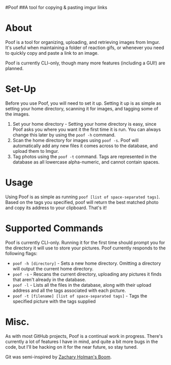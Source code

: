 #Poof
##A tool for copying & pasting imgur links

About
=====

Poof is a tool for organizing, uploading, and retrieving images from Imgur. It's useful when maintaining a folder of reaction gifs, or whenever you need to quickly copy and paste a link to an image.

Poof is currently CLI-only, though many more features (including a GUI!) are planned.

Set-Up
=====

Before you use Poof, you will need to set it up. Setting it up is as simple as setting your home directory, scanning it for images, and tagging some of the images.

1. Set your home directory - Setting your home directory is easy, since Poof asks you where you want it the first time it is run. You can always change this later by using the `poof -h` command.
2. Scan the home directory for images using `poof -s`. Poof will automatically add any new files it comes across to the database, and upload them to Imgur.
3. Tag photos using the `poof -t` command. Tags are represented in the database as all lowercase alpha-numeric, and cannot contain spaces.

Usage
=====

Using Poof is as simple as running `poof [list of space-separated tags]`. Based on the tags you specified, poof will return the best matched photo and copy its address to your clipboard. That's it!

Supported Commands
=====

Poof is currently CLI-only. Running it for the first time should prompt you for the directory it will use to store your pictures. Poof currently responds to the following flags:

* `poof -h [directory]` - Sets a new home directory. Omitting a directory will output the current home directory.
* `poof -s` - Rescans the current directory, uploading any pictures it finds that aren't already in the database.
* `poof -l` - Lists all the files in the database, along with their upload address and all the tags associated with each picture.
* `poof -t [filename] [list of space-separated tags]` - Tags the specified picture with the tags supplied

Misc.
=====

As with most GitHub projects, Poof is a continual work in progress. There's currently a lot of features I have in mind, and quite a bit more bugs in the code, but I'll be hacking on it for the near future, so stay tuned.

Git was semi-inspired by [Zachary Holman's Boom](https://github.com/holman/boom).
